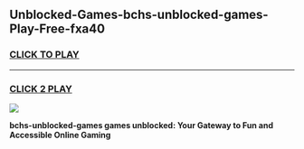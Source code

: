 
## Unblocked-Games-bchs-unblocked-games-Play-Free-fxa40
<h3>
<a href="https://premium76.site?title=bchs-unblocked-games&ref=17A">CLICK TO PLAY</a></h3>
<hr>

<h3>
<a href="https://premium76.site?title=bchs-unblocked-games&ref=17A">CLICK 2 PLAY</a>
  
</h3>

<a href="https://premium76.site?title=bchs-unblocked-games&ref=17A"><img src="https://clearcache.store/games.png"></a>


**bchs-unblocked-games games unblocked: Your Gateway to Fun and Accessible Online Gaming**
